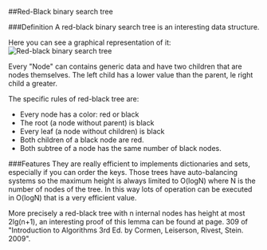 ##Red-Black binary search tree

###Definition
A red-black binary search tree is an interesting data structure.

Here you can see a graphical representation of it:
![Red-black binary search tree](https://upload.wikimedia.org/wikipedia/commons/thumb/6/66/Red-black_tree_example.svg/2000px-Red-black_tree_example.svg.png)

Every "Node" can contains generic data and have two children that are nodes themselves.
The left child has a lower value than the parent, le right child a greater.

The specific rules of red-black tree are:
* Every node has a color: red or black
* The root (a node without parent) is black
* Every leaf (a node without children) is black
* Both children of a black node are red.
* Both subtree of a node has the same number of black nodes.

###Features
They are really efficient to implements dictionaries and sets, especially if you can order the keys.
Those trees have auto-balancing systems so the maximum height is always limited to O(logN) where N is the number of nodes of the tree.
In this way lots of operation can be executed in O(logN) that is a very efficient value.

More precisely a red-black tree with n internal nodes has height at most 2lg(n+1), an interesting proof of this lemma can be found at page. 309 of 
"Introduction to Algorithms 3rd Ed. by Cormen, Leiserson, Rivest, Stein. 2009".